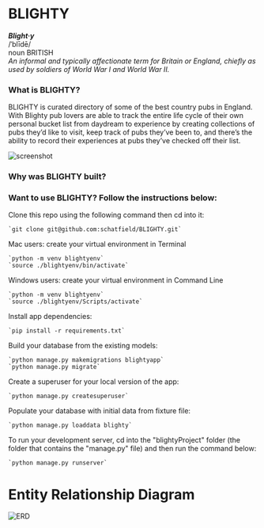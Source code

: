# BLIGHTY

<i><b>Blight·y</i></b> <br>
/ˈblīdē/ <br>
noun BRITISH <br>
<i>An informal and typically affectionate term for Britain or England, chiefly as used by soldiers of World War I and World War II.</i>

### What is BLIGHTY?
BLIGHTY is curated directory of some of the best country pubs in England. With Blighty pub lovers are able to track the entire life cycle of their own personal bucket list from daydream to experience by creating collections of pubs they’d like to visit, keep track of pubs they’ve been to, and there’s the ability to record their experiences at pubs they’ve checked off their list.

![screenshot](https://imgur.com/By5SIyT.png)

### Why was BLIGHTY built?

### Want to use BLIGHTY? Follow the instructions below: 

Clone this repo using the following command then cd into it:

    `git clone git@github.com:schatfield/BLIGHTY.git`

Mac users: create your virtual environment in Terminal

    `python -m venv blightyenv`
    `source ./blightyenv/bin/activate`
    
Windows users: create your virtual environment in Command Line

    `python -m venv blightyenv`
    `source ./blightyenv/Scripts/activate`

Install app dependencies:

    `pip install -r requirements.txt`

Build your database from the existing models:

    `python manage.py makemigrations blightyapp`
    `python manage.py migrate`

Create a superuser for your local version of the app:

    `python manage.py createsuperuser`

Populate your database with initial data from fixture file: 

    `python manage.py loaddata blighty`
    
To run your development server, cd into the "blightyProject" folder (the folder that contains the "manage.py" file) and then run the command below:

    `python manage.py runserver`

# Entity Relationship Diagram
![ERD](https://i.imgur.com/xBuLENr.png)
